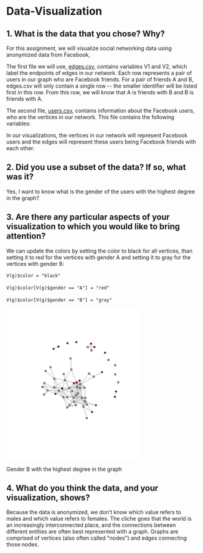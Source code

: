 # Data-Visualization

## 1. What is the data that you chose? Why?

For this assignment, we will visualize social networking data using anonymized data from Facebook, 

The first file we will use, [edges.csv](https://courses.edx.org/asset-v1:MITx+15.071x_2a+2T2015+type@asset+block/edges.csv), contains variables V1 and V2, which label the endpoints of edges in our network. Each row represents a pair of users in our graph who are Facebook friends. For a pair of friends A and B, edges.csv will only contain a single row -- the smaller identifier will be listed first in this row. From this row, we will know that A is friends with B and B is friends with A.

The second file, [users.csv](https://courses.edx.org/asset-v1:MITx+15.071x_2a+2T2015+type@asset+block/users.csv), contains information about the Facebook users, who are the vertices in our network. This file contains the following variables:

In our visualizations, the vertices in our network will represent Facebook users and the edges will represent these users being Facebook friends with each other.

## 2. Did you use a subset of the data? If so, what was it?

Yes, I want to know what is the gender of the users with the highest degree in the graph?

## 3. Are there any particular aspects of your visualization to which you would like to bring attention?

We can update the colors by setting the color to black for all vertices, than setting it to red for the vertices with gender A and setting it to gray for the vertices with gender B:

```
V(g)$color = "black"

V(g)$color[V(g)$gender == "A"] = "red"

V(g)$color[V(g)$gender == "B"] = "gray"
```

![plot](https://raw.githubusercontent.com/ShaneKao/Data-Visualization/master/Rplot01.png)

Gender B with the highest degree in the graph

## 4. What do you think the data, and your visualization, shows?

Because the data is anonymized, we don't know which value refers to males and which value refers to females. 
The cliche goes that the world is an increasingly interconnected place, and the connections between different entities are often best represented with a graph. Graphs are comprised of vertices (also often called "nodes") and edges connecting those nodes. 
